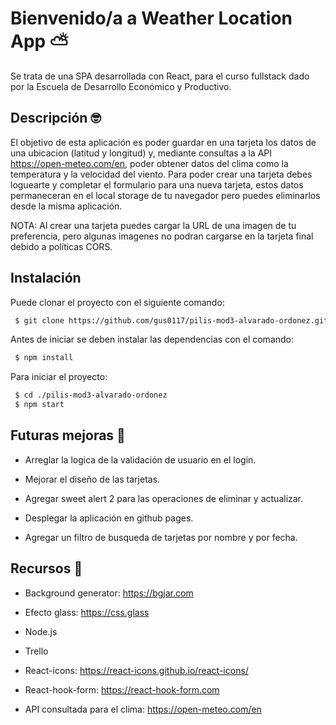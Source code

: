 # Bienvenido/a a Weather Location App :partly_sunny:

Se trata de una SPA desarrollada con React, para el curso fullstack dado por la Escuela de Desarrollo Económico y Productivo.

## Descripción 🤓

El objetivo de esta aplicación es poder guardar en una tarjeta los datos de una ubicacion (latitud y longitud) y,  mediante consultas a la API https://open-meteo.com/en, poder obtener datos del clima como la temperatura y la velocidad del viento. Para poder crear una tarjeta debes loguearte y completar el formulario para una nueva tarjeta, estos datos permaneceran en el local storage de tu navegador pero puedes eliminarlos desde la misma aplicación.

NOTA: Al crear una tarjeta puedes cargar la URL de una imagen de tu preferencia, pero algunas imagenes no podran cargarse en la tarjeta final debido a políticas CORS.

## Instalación

Puede clonar el proyecto con el siguiente comando:

``` bash
 $ git clone https://github.com/gus0117/pilis-mod3-alvarado-ordonez.git
```

Antes de iniciar se deben instalar las dependencias con el comando:

``` bash
 $ npm install
```

Para iniciar el proyecto:

``` bash
 $ cd ./pilis-mod3-alvarado-ordonez
 $ npm start
```

## Futuras mejoras 🦾

- Arreglar la logica de la validación de usuario en el login.

- Mejorar el diseño de las tarjetas.

- Agregar sweet alert 2 para las operaciones de eliminar y actualizar.

- Desplegar la aplicación en github pages.

- Agregar un filtro de busqueda de tarjetas por nombre y por fecha.

## Recursos :wrench:

- Background generator: https://bgjar.com

- Efecto glass: https://css.glass

- Node.js

- Trello

- React-icons: https://react-icons.github.io/react-icons/

- React-hook-form: https://react-hook-form.com

- API consultada para el clima: https://open-meteo.com/en